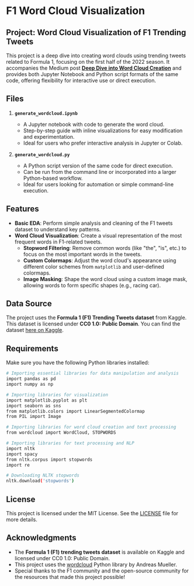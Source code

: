 # F1 Word Cloud Visualization

## Project: Word Cloud Visualization of F1 Trending Tweets

This project is a deep dive into creating word clouds using trending tweets related to Formula 1, focusing on the first half of the 2022 season. It accompanies the Medium post [**Deep Dive into Word Cloud Creation**](https://medium.com/@nayeonkn0330/deep-dive-into-word-cloud-creation-c2fc7fc09c12) and provides both Jupyter Notebook and Python script formats of the same code, offering flexibility for interactive use or direct execution.

## Files

1. **`generate_wordcloud.ipynb`**  
   - A Jupyter notebook with code to generate the word cloud.
   - Step-by-step guide with inline visualizations for easy modification and experimentation.
   - Ideal for users who prefer interactive analysis in Jupyter or Colab.

2. **`generate_wordcloud.py`**  
   - A Python script version of the same code for direct execution.
   - Can be run from the command line or incorporated into a larger Python-based workflow.
   - Ideal for users looking for automation or simple command-line execution.

## Features

- **Basic EDA**: Perform simple analysis and cleaning of the F1 tweets dataset to understand key patterns.
- **Word Cloud Visualization**: Create a visual representation of the most frequent words in F1-related tweets.
   - **Stopword Filtering**: Remove common words (like "the", "is", etc.) to focus on the most important words in the tweets.
   - **Custom Colormaps**: Adjust the word cloud's appearance using different color schemes from `matplotlib` and user-defined colormaps.
   - **Image Masking**: Shape the word cloud using a custom image mask, allowing words to form specific shapes (e.g., racing car).

## Data Source

The project uses the **Formula 1 (F1) Trending Tweets dataset** from Kaggle. This dataset is licensed under **CC0 1.0: Public Domain**. You can find the dataset [here on Kaggle](https://www.kaggle.com/datasets/kaushiksuresh147/formula-1-trending-tweets).

## Requirements

Make sure you have the following Python libraries installed:

```bash
# Importing essential libraries for data manipulation and analysis
import pandas as pd
import numpy as np

# Importing libraries for visualization
import matplotlib.pyplot as plt
import seaborn as sns
from matplotlib.colors import LinearSegmentedColormap
from PIL import Image

# Importing libraries for word cloud creation and text processing
from wordcloud import WordCloud, STOPWORDS

# Importing libraries for text processing and NLP
import nltk
import spacy
from nltk.corpus import stopwords
import re

# Downloading NLTK stopwords
nltk.download('stopwords')
```

## License

This project is licensed under the MIT License. See the [LICENSE](https://github.com/KwonNayeon/medium-post-projects/blob/main/LICENSE) file for more details.

## Acknowledgments

- The **Formula 1 (F1) trending tweets dataset** is available on Kaggle and licensed under CC0 1.0: Public Domain.
- This project uses the [wordcloud](https://github.com/amueller/word_cloud) Python library by Andreas Mueller.
- Special thanks to the F1 community and the open-source community for the resources that made this project possible!
